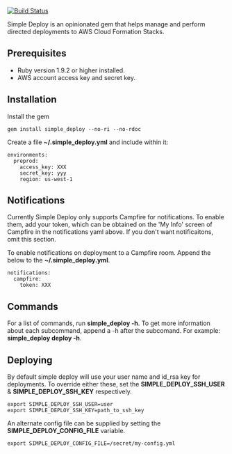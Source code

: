 [![Build Status](https://secure.travis-ci.org/intuit/simple_deploy.png)](http://travis-ci.org/intuit/simple_deploy)

Simple Deploy is an opinionated gem that helps manage and perform directed deployments to AWS Cloud Formation Stacks.

Prerequisites
-------------

* Ruby version 1.9.2 or higher installed.
* AWS account access key and secret key.

Installation
------------

Install the gem

```
gem install simple_deploy --no-ri --no-rdoc
```

Create a file **~/.simple_deploy.yml** and include within it:

```
environments:
  preprod:
    access_key: XXX
    secret_key: yyy
    region: us-west-1
```

Notifications
-------------

Currently Simple Deploy only supports Campfire for notifications.  To enable them, add your token, which can be obtained on the 'My Info' screen of Campfire in the notifications yaml above.  If you don't want notificaitons, omit this section.

To enable notifications on deployment to a Campfire room. Append the below to the **~/.simple_deploy.yml**.

```
notifications:
  campfire:
    token: XXX
```

Commands
--------

For a list of commands, run **simple_deploy -h**.  To get more information about each subcommand, append a -h after the subcomand.  For example: **simple_deploy deploy -h**.

Deploying
---------

By default simple deploy will use your user name and id_rsa key for deployments.  To override either these, set the **SIMPLE_DEPLOY_SSH_USER** & **SIMPLE_DEPLOY_SSH_KEY** respectively.

```
export SIMPLE_DEPLOY_SSH_USER=user
export SIMPLE_DEPLOY_SSH_KEY=path_to_ssh_key
```

An alternate config file can be supplied by setting the **SIMPLE_DEPLOY_CONFIG_FILE** variable.

```
export SIMPLE_DEPLOY_CONFIG_FILE=/secret/my-config.yml
```

